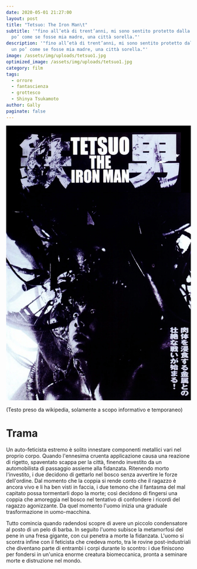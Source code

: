 ```yaml
---
date: 2020-05-01 21:27:00
layout: post
title: "Tetsuo: The Iron Man\t"
subtitle: '"fino all’età di trent’anni, mi sono sentito protetto dalla città, un
  po’ come se fosse mia madre, una città sorella."'
description: '"fino all’età di trent’anni, mi sono sentito protetto dalla città,
  un po’ come se fosse mia madre, una città sorella."'
image: /assets/img/uploads/tetsuo1.jpg
optimized_image: /assets/img/uploads/tetsuo1.jpg
category: film
tags:
  - orrore
  - fantascienza
  - grottesco
  - Shinya Tsukamoto
author: Gally
paginate: false
---
```

![](/assets/img/uploads/tetsuo-locandina.jpg)	

(Testo preso da wikipedia, solamente a scopo informativo e temporaneo)	

# Trama	

Un auto-feticista estremo è solito innestare componenti metallici vari nel proprio corpo. Quando l'ennesima cruenta applicazione causa una reazione di rigetto, spaventato scappa per la città, finendo investito da un automobilista di passaggio assieme alla fidanzata. Ritenendo morto l'investito, i due decidono di gettarlo nel bosco senza avvertire le forze dell'ordine. Dal momento che la coppia si rende conto che il ragazzo è ancora vivo e li ha ben visti in faccia, i due temono che il fantasma del mal capitato possa tormentarli dopo la morte; così decidono di fingersi una coppia che amoreggia nel bosco nel tentativo di confondere i ricordi del ragazzo agonizzante. Da quel momento l'uomo inizia una graduale trasformazione in uomo-macchina.

Tutto comincia quando radendosi scopre di avere un piccolo condensatore al posto di un pelo di barba. In seguito l'uomo subisce la metamorfosi del pene in una fresa gigante, con cui penetra a morte la fidanzata. L'uomo si scontra infine con il feticista che credeva morto, tra le rovine post-industriali che diventano parte di entrambi i corpi durante lo scontro: i due finiscono per fondersi in un'unica enorme creatura biomeccanica, pronta a seminare morte e distruzione nel mondo.